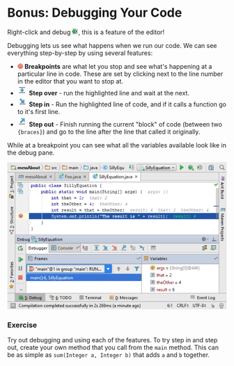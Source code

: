 # Bonus: Debugging Your Code

Right-click and debug ![debug](../assets/intellij/debug.png), this is a feature of the editor!

Debugging lets us see what happens when we run our code.
We can see everything step-by-step by using several features:
* ![breakpoint](../assets/intellij/db_set_breakpoint.png) **Breakpoints** are what let you stop and see what's happening at a particular line in code.
These are set by clicking next to the line number in the editor that you want to stop at.
* ![step over](../assets/intellij/frames_step_over.png) **Step over** - run the highlighted line and wait at the next.
* ![step in](../assets/intellij/frames_step_into.png) **Step in** - Run the highlighted line of code, and if it calls a function go to it's first line.
* ![step out](../assets/intellij/frames_step_out.png) **Step out** - Finish running the current "block" of code (between two `{braces}`) and go to the line after the line that called it originally.

While at a breakpoint you can see what all the variables available look like in the debug pane.

![debugging example](../assets/intellij/debugging.png)


### Exercise
Try out debugging and using each of the features.
To try step in and step out, create your own method that you call from the `main` method. This can be as simple as `sum(Integer a, Integer b)` that adds `a` and `b` together.
